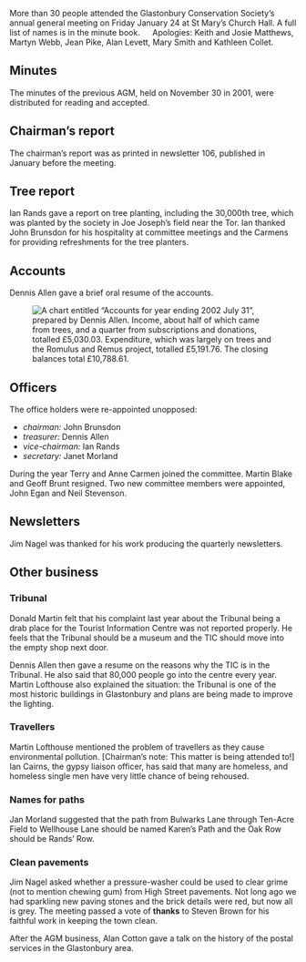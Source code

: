 More than 30 people attended the Glastonbury Conservation Society’s
annual general meeting on Friday January 24 at St Mary’s Church Hall. A
full list of names is in the minute book.   Apologies: Keith and Josie
Matthews, Martyn Webb, Jean Pike, Alan Levett, Mary Smith and Kathleen
Collet.

Minutes
-------

The minutes of the previous AGM, held on November 30 in
2001, were distributed for reading and accepted.

Chairman’s report
-----------------

The chairman’s report was as printed in
newsletter 106, published in January before the meeting.

Tree report
-----------

Ian Rands gave a report on tree planting, including the
30,000th tree, which was planted by the society in Joe Joseph’s field
near the Tor. Ian thanked John Brunsdon for his hospitality at committee
meetings and the Carmens for providing refreshments for the tree
planters.

Accounts
--------

Dennis Allen gave a brief oral resume of the accounts.

<figure>
<img src="../accounts.png" alt="A chart entitled “Accounts for year ending 2002 July 31”, prepared by Dennis Allen. Income, about half of which came from trees, and a quarter from subscriptions and donations, totalled £5,030.03. Expenditure, which was largely on trees and the Romulus and Remus project, totalled £5,191.76. The closing balances total £10,788.61.">
</figure>

Officers
--------

The office holders were re-appointed unopposed:

- *chairman:* John Brunsdon
- *treasurer:* Dennis Allen
- *vice-chairman:* Ian Rands
- *secretary:* Janet Morland

During the year Terry and Anne Carmen joined the committee. Martin Blake
and Geoff Brunt resigned. Two new committee members were appointed, John
Egan and Neil Stevenson.

Newsletters
-----------

Jim Nagel was thanked for his work producing the
quarterly newsletters.

Other business
--------------

### Tribunal

Donald Martin felt that his complaint last year about
the Tribunal being a drab place for the Tourist Information Centre was
not reported properly. He feels that the Tribunal should be a museum and
the TIC should move into the empty shop next door.

Dennis Allen then gave a resume on the reasons why the TIC is in the
Tribunal. He also said that 80,000 people go into the centre every year.
Martin Lofthouse also explained the situation: the Tribunal is one of
the most historic buildings in Glastonbury and plans are being made to
improve the lighting.

### Travellers

Martin Lofthouse mentioned the problem of travellers
as they cause environmental pollution. \[Chairman’s note: This matter is
being attended to!\] Ian Cairns, the gypsy liaison officer, has said
that many are homeless, and homeless single men have very little chance
of being rehoused.

### Names for paths

Jan Morland suggested that the path from Bulwarks
Lane through Ten-Acre Field to Wellhouse Lane should be named Karen’s
Path and the Oak Row should be Rands’ Row.

### Clean pavements

Jim Nagel asked whether a pressure-washer could
be used to clear grime (not to mention chewing gum) from High Street
pavements. Not long ago we had sparkling new paving stones and the brick
details were red, but now all is grey. The meeting passed a vote of
**thanks** to Steven Brown for his faithful work in keeping the town
clean.

After the AGM business, Alan Cotton gave a talk on the history of the
postal services in the Glastonbury area.
